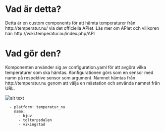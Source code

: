 <h1>Vad är detta?</h1>
Detta är en custom components för att hämta temperaturer från http://temperatur.nu/ via det officiella APIet. Läs mer om APIet och villkoren här: http://wiki.temperatur.nu/index.php/API

<h1>Vad gör den?</h1>
Komponenten använder sig av configuration.yaml för att avgöra vilka temperaturer som ska hämtas. Konfigurationen görs som en sensor med namn på respektive sensor som argument. Namnet hämtas från http://temperatur.nu genom att välja en mästation och använda namnet från URL.<br>

![alt text](https://github.com/kayjei/temperatur_nu/blob/main/temp_nu.JPG?raw=true)

```
  - platform: temperatur_nu
    name:
      - bjuv
      - toltorpsdalen
      - vikingstad
```
